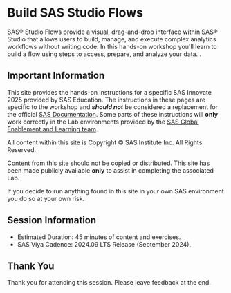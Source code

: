# Build SAS Studio Flows

SAS®  Studio Flows provide a visual, drag-and-drop interface within SAS®  Studio that allows users to build, manage, and execute complex analytics workflows without writing code. In this hands-on workshop you'll learn to build a flow using steps to access, prepare, and analyze your data. .

## Important Information

This site provides the hands-on instructions for a specific SAS Innovate 2025 provided by SAS Education.  The instructions in these pages are specific to the workshop and ***should not*** be considered a replacement for the official [SAS Documentation](http://documentation.sas.com).  Some parts of these instructions will **only** work correctly in the Lab environments provided by the [SAS Global Enablement and Learning team](mailto:contactgel@sasoffice365.onmicrosoft.com).

All content within this site is Copyright &copy; SAS Institute Inc. All Rights Reserved.

Content from this site should not be copied or distributed.  This site has been made publicly available **only** to assist in completing the associated Lab.

If you decide to run anything found in this site in your own SAS environment you do so at your own risk.

## Session Information

* Estimated Duration: 45 minutes of content and exercises.
* SAS Viya Cadence: 2024.09 LTS Release (September 2024)​.

## Thank You

Thank you for attending this session. Please leave feedback at the end.
